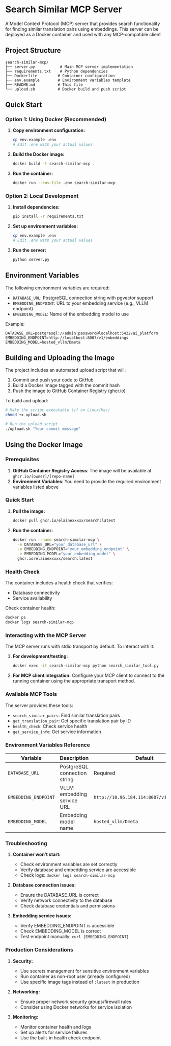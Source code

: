# Search Similar MCP Server

A Model Context Protocol (MCP) server that provides search functionality for finding similar translation pairs using embeddings. This server can be deployed as a Docker container and used with any MCP-compatible client

## Project Structure

```
search-similar-mcp/
├── server.py           # Main MCP server implementation
├── requirements.txt    # Python dependencies
├── Dockerfile         # Container configuration
├── env.example        # Environment variables template
├── README.md          # This file
└── upload.sh          # Docker build and push script
```

## Quick Start

### Option 1: Using Docker (Recommended)

1. **Copy environment configuration:**
   ```bash
   cp env.example .env
   # Edit .env with your actual values
   ```

2. **Build the Docker image:**
   ```bash
   docker build -t search-similar-mcp .
   ```

3. **Run the container:**
   ```bash
   docker run --env-file .env search-similar-mcp
   ```

### Option 2: Local Development

1. **Install dependencies:**
   ```bash
   pip install -r requirements.txt
   ```

2. **Set up environment variables:**
   ```bash
   cp env.example .env
   # Edit .env with your actual values
   ```

3. **Run the server:**
   ```bash
   python server.py
   ```

## Environment Variables

The following environment variables are required:

- `DATABASE_URL`: PostgreSQL connection string with pgvector support
- `EMBEDDING_ENDPOINT`: URL to your embedding service (e.g., VLLM endpoint)
- `EMBEDDING_MODEL`: Name of the embedding model to use

Example:
```
DATABASE_URL=postgresql://admin:password@localhost:5432/ai_platform
EMBEDDING_ENDPOINT=http://localhost:8007/v1/embeddings
EMBEDDING_MODEL=hosted_vllm/Dmeta
```

## Building and Uploading the Image

The project includes an automated upload script that will:
1. Commit and push your code to GitHub
2. Build a Docker image tagged with the commit hash
3. Push the image to GitHub Container Registry (ghcr.io)

To build and upload:

```bash
# Make the script executable (if on Linux/Mac)
chmod +x upload.sh

# Run the upload script
./upload.sh "Your commit message"
```

## Using the Docker Image

### Prerequisites

1. **GitHub Container Registry Access**: The image will be available at `ghcr.io/[owner]/[repo-name]`
2. **Environment Variables**: You need to provide the required environment variables listed above

### Quick Start

1. **Pull the image:**
   ```bash
   docker pull ghcr.io/elainexxxxx/search:latest
   ```

2. **Run the container:**
   ```bash
   docker run --name search-similar-mcp \
     -e DATABASE_URL="your_database_url" \
     -e EMBEDDING_ENDPOINT="your_embedding_endpoint" \
     -e EMBEDDING_MODEL="your_embedding_model" \
     ghcr.io/elainexxxxx/search:latest
   ```


### Health Check

The container includes a health check that verifies:
- Database connectivity
- Service availability

Check container health:
```bash
docker ps
docker logs search-similar-mcp
```

### Interacting with the MCP Server

The MCP server runs with stdio transport by default. To interact with it:

1. **For development/testing:**
   ```bash
   docker exec -it search-similar-mcp python search_similar_tool.py
   ```

2. **For MCP client integration:**
   Configure your MCP client to connect to the running container using the appropriate transport method.

### Available MCP Tools

The server provides these tools:
- `search_similar_pairs`: Find similar translation pairs
- `get_translation_pair`: Get specific translation pair by ID
- `health_check`: Check service health
- `get_service_info`: Get service information

### Environment Variables Reference

| Variable | Description | Default |
|----------|-------------|---------|
| `DATABASE_URL` | PostgreSQL connection string | Required |
| `EMBEDDING_ENDPOINT` | VLLM embedding service URL | `http://10.96.184.114:8007/v1/embeddings` |
| `EMBEDDING_MODEL` | Embedding model name | `hosted_vllm/Dmeta` |

### Troubleshooting

1. **Container won't start:**
   - Check environment variables are set correctly
   - Verify database and embedding service are accessible
   - Check logs: `docker logs search-similar-mcp`

2. **Database connection issues:**
   - Ensure the DATABASE_URL is correct
   - Verify network connectivity to the database
   - Check database credentials and permissions

3. **Embedding service issues:**
   - Verify EMBEDDING_ENDPOINT is accessible
   - Check EMBEDDING_MODEL is correct
   - Test endpoint manually: `curl [EMBEDDING_ENDPOINT]`

### Production Considerations

1. **Security:**
   - Use secrets management for sensitive environment variables
   - Run container as non-root user (already configured)
   - Use specific image tags instead of `:latest` in production

2. **Networking:**
   - Ensure proper network security groups/firewall rules
   - Consider using Docker networks for service isolation

3. **Monitoring:**
   - Monitor container health and logs
   - Set up alerts for service failures
   - Use the built-in health check endpoint